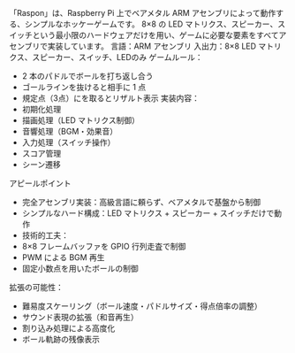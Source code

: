 「Raspon」は、Raspberry Pi 上でベアメタル ARM アセンブリによって動作する、シンプルなホッケーゲームです。
8×8 の LED マトリクス、スピーカー、スイッチという最小限のハードウェアだけを用い、ゲームに必要な要素をすべてアセンブリで実装しています。
言語：ARM アセンブリ
入出力：8×8 LED マトリクス、スピーカー、スイッチ、LEDのみ
ゲームルール：

- 2 本のパドルでボールを打ち返し合う
- ゴールラインを抜けると相手に 1 点
- 規定点（3点）にを取るとリザルト表示
実装内容：
- 初期化処理
- 描画処理（LED マトリクス制御）
- 音響処理（BGM・効果音）
- 入力処理（スイッチ操作）
- スコア管理
- シーン遷移

アピールポイント

- 完全アセンブリ実装：高級言語に頼らず、ベアメタルで基盤から制御
- シンプルなハード構成：LED マトリクス + スピーカー + スイッチだけで動作
- 技術的工夫：
- 8×8 フレームバッファを GPIO 行列走査で制御
- PWM による BGM 再生
- 固定小数点を用いたボールの制御

拡張の可能性：

- 難易度スケーリング（ボール速度・パドルサイズ・得点倍率の調整）
- サウンド表現の拡張（和音再生）
- 割り込み処理による高度化
- ボール軌跡の残像表示
